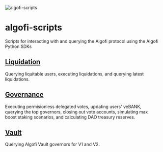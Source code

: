 ![algofi-scripts](https://user-images.githubusercontent.com/18899131/201798470-e5831f45-9e57-42de-bf0c-de26e1b1812c.jpg)

# algofi-scripts
Scripts for interacting with and querying the Algofi protocol using the Algofi Python SDKs

## [Liquidation](https://github.com/Algofiorg/algofi-scripts/tree/main/liquidation)
Querying liquitable users, executing liquidations, and querying latest liquidations.

## [Governance](https://github.com/Algofiorg/algofi-scripts/tree/main/governance)
Executing permisionless delegated votes, updating users' veBANK, querying the top governors, closing out vote accounts, simulating max boost staking scenarios, and calculating DAO treasury reserves.

## [Vault](https://github.com/Algofiorg/algofi-scripts/tree/main/vault)
Querying Algofi Vault governors for V1 and V2.
